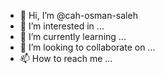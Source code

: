 - 👋 Hi, I’m @cah-osman-saleh
- 👀 I’m interested in ...
- 🌱 I’m currently learning ...
- 💞️ I’m looking to collaborate on ...
- 📫 How to reach me ...

<!---
cah-osman-saleh/cah-osman-saleh is a ✨ special ✨ repository because its `README.md` (this file) appears on your GitHub profile.
You can click the Preview link to take a look at your changes.
--->
